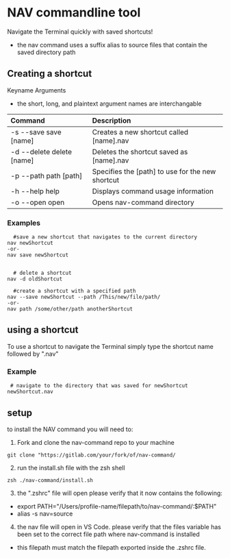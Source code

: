 # NAV commandline tool


Navigate the Terminal quickly with saved shortcuts!
  - the nav command uses a suffix alias to source files that contain the saved directory path

## Creating a shortcut


Keyname Arguments
  - the short, long, and plaintext argument names are interchangable

| Command | Description |
|:-----|:-----|
| -s  --save    save   [name] | Creates a new shortcut called [name].nav |
| -d  --delete  delete [name] | Deletes the shortcut saved as [name].nav |
| -p  --path    path   [path] | Specifies the [path] to use for the new shortcut |
| -h  --help    help | Displays command usage information |
| -o  --open    open | Opens nav-command directory |

### Examples

```
  #save a new shortcut that navigates to the current directory
nav newShortcut
-or-
nav save newShortcut


  # delete a shortcut
nav -d oldShortcut

  #create a shortcut with a specified path
nav --save newShortcut --path /This/new/file/path/
-or-
nav path /some/other/path anotherShortcut
```

## using a shortcut

To use a shortcut to navigate the Terminal
simply type the shortcut name followed by ".nav"

### Example

```
 # navigate to the directory that was saved for newShortcut
newShortcut.nav

```



## setup

to install the NAV command you will need to:
1. Fork and clone the nav-command repo to your machine

```
git clone "https://gitlab.com/your/fork/of/nav-command/
```

2. run the install.sh file with the zsh shell
```
zsh ./nav-command/install.sh
```

3. the ".zshrc" file will open please verify that it now contains the following:
  - export PATH="/Users/profile-name/filepath/to/nav-command/:$PATH"
  - alias -s nav=source

4. the nav file will open in VS Code. please verify that the files variable has been set to the correct file path where nav-command is installed
  - this filepath must match the filepath exported inside the .zshrc file.

